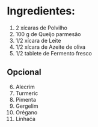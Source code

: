 # Ingredientes:
1. 2 xícaras de Polvilho
2. 100 g de Queijo parmesão
3. 1/2 xícara de Leite
4. 1/2 xícara de Azeite de oliva
5. 1/2 tablete de Fermento fresco

## Opcional
6. Alecrim
7. Turmeric 
8. Pimenta 
9. Gergelim 
10. Orégano
11. Linhaća
